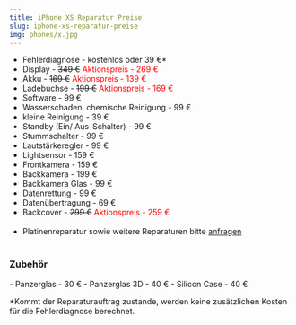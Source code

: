 ```yaml
---
title: iPhone XS Reparatur Preise
slug: iphone-xs-reparatur-preise
img: phones/x.jpg
---
```


- Fehlerdiagnose - kostenlos oder 39 €*
- Display - <s>349 €</s><font color=red> Aktionspreis - 269 €</font>
- Akku - <s>169 €</s><font color=red> Aktionspreis - 139 €</font>
- Ladebuchse - <s>199 €</s><font color=red> Aktionspreis - 169 €</font>
- Software - 99 €
- Wasserschaden, chemische Reinigung - 99 €
- kleine Reinigung - 39 €
- Standby (Ein/ Aus-Schalter) - 99 €
- Stummschalter - 99 €
- Lautstärkeregler - 99 €
- Lightsensor - 159 €
- Frontkamera - 159  €
- Backkamera - 199 €
- Backkamera Glas - 99 €
- Datenrettung - 99 €
- Datenübertragung - 69 €
- Backcover - <s>299 €</s><font color=red> Aktionspreis - 259 €</font><br><br>
- Platinenreparatur sowie weitere Reparaturen bitte <a href="/kontakt">anfragen</a>
<br></br>
<h3>Zubehör</h3>
- Panzerglas - 30 €
- Panzerglas 3D - 40 €
- Silicon Case - 40 €

*Kommt der Reparaturauftrag zustande, werden keine zusätzlichen Kosten für die Fehlerdiagnose berechnet.
